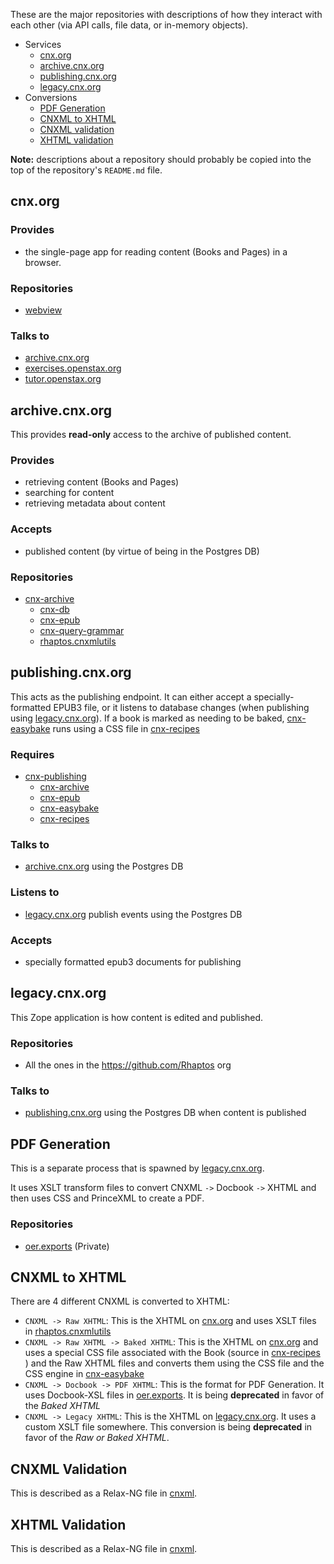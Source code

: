 These are the major repositories with descriptions of how they interact with each other (via API calls, file data, or in-memory objects).

- Services
  - [cnx.org](#cnxorg)
  - [archive.cnx.org](#archivecnxorg)
  - [publishing.cnx.org](#publishingcnxorg)
  - [legacy.cnx.org](#legacycnxorg)
- Conversions
  - [PDF Generation](#pdf-generation)
  - [CNXML to XHTML](#cnxml-to-xhtml)
  - [CNXML validation](#cnxml-validation)
  - [XHTML validation](#xhtml-validation)

**Note:** descriptions about a repository should probably be copied into the top of the repository's `README.md` file.


## cnx.org

### Provides

- the single-page app for reading content (Books and Pages) in a browser.


### Repositories
- [webview](https://github.com/Connexions/webview)

### Talks to

- [archive.cnx.org](#archivecnxorg)
- [exercises.openstax.org](https://github.com/openstax/exercises)
- [tutor.openstax.org](https://github.com/openstax/tutor)


## archive.cnx.org

This provides **read-only** access to the archive of published content.

### Provides

- retrieving content (Books and Pages)
- searching for content
- retrieving metadata about content


### Accepts

- published content (by virtue of being in the Postgres DB)


### Repositories

- [cnx-archive](https://github.com/Connexions/cnx-archive)
  - [cnx-db](https://github.com/Connexions/cnx-db)
  - [cnx-epub](https://github.com/Connexions/cnx-epub)
  - [cnx-query-grammar](https://github.com/Connexions/cnx-query-grammar)
  - [rhaptos.cnxmlutils](https://github.com/Connexions/rhaptos.cnxmlutils)


## publishing.cnx.org

This acts as the publishing endpoint. It can either accept a specially-formatted EPUB3 file, or it listens to database changes (when publishing using [legacy.cnx.org](#legacycnxorg)). If a book is marked as needing to be baked, [cnx-easybake](https://github.com/Connexions/cnx-easybake) runs using a CSS file in [cnx-recipes](https://github.com/Connexions/cnx-recipes)

### Requires
- [cnx-publishing](https://github.com/Connexions/cnx-publishing)
  - [cnx-archive](https://github.com/Connexions/cnx-archive)
  - [cnx-epub](https://github.com/Connexions/cnx-epub)
  - [cnx-easybake](https://github.com/Connexions/cnx-easybake)
  - [cnx-recipes](https://github.com/Connexions/cnx-recipes)

### Talks to
- [archive.cnx.org](#archivecnxorg) using the Postgres DB

### Listens to
- [legacy.cnx.org](#legacycnxorg) publish events using the Postgres DB

### Accepts
- specially formatted epub3 documents for publishing


## legacy.cnx.org

This Zope application is how content is edited and published.

### Repositories
- All the ones in the https://github.com/Rhaptos org

### Talks to
- [publishing.cnx.org](#publishingcnxorg) using the Postgres DB when content is published


## PDF Generation

This is a separate process that is spawned by [legacy.cnx.org](#legacycnxorg).

It uses XSLT transform files to convert CNXML `->` Docbook `->` XHTML and then uses CSS and PrinceXML to create a PDF.

### Repositories

- [oer.exports](https://github.com/Connexions/oer.exports) (Private)


## CNXML to XHTML

There are 4 different CNXML is converted to XHTML:

- `CNXML -> Raw XHTML`: This is the XHTML on [cnx.org](#cnxorg) and uses XSLT files in [rhaptos.cnxmlutils](https://github.com/Connexions/rhaptos.cnxmlutils)
- `CNXML -> Raw XHTML -> Baked XHTML`: This is the XHTML on [cnx.org](#cnx-org) and uses a special CSS file associated with the Book (source in [cnx-recipes](https://github.com/Connexions/cnx-recipes) ) and the Raw XHTML files and converts them using the CSS file and the CSS engine in [cnx-easybake](https://github.com/Connexions/cnx-easybake)
- `CNXML -> Docbook -> PDF XHTML`: This is the format for PDF Generation. It uses Docbook-XSL files in [oer.exports](https://github.com/Connexions/oer.exports). It is being **deprecated** in favor of the _Baked XHTML_
- `CNXML -> Legacy XHTML`: This is the XHTML on [legacy.cnx.org](#legacycnxorg). It uses a custom XSLT file somewhere. This conversion is being **deprecated** in favor of the _Raw or Baked XHTML_.


## CNXML Validation

This is described as a Relax-NG file in [cnxml](https://github.com/Connexions/cnxml).

## XHTML Validation

This is described as a Relax-NG file in [cnxml](https://github.com/Connexions/cnxml).
